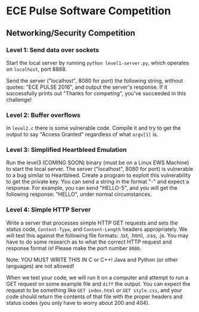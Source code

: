 # ECE Pulse Software Competition

## Networking/Security Competition

### Level 1: Send data over sockets

Start the local server by running `python level1-server.py`, which operates on `localhost`, port 8888.

Send the server ("localhost", 8080 for port) the following string, without quotes: "ECE PULSE 2016", and output the server's response. If it successfully prints out "Thanks for competing", you've succeeded in this challenge!

### Level 2: Buffer overflows

In `level2.c` there is some vulnerable code. Compile it and try to get the output to say "Access Granted" regardless of what `argv[1]` is.

### Level 3: Simplified Heartbleed Emulation

Run the level3 (COMING SOON) binary (must be on a Linux EWS Machine) to start the local server. The server ("localhost", 8080 for port) is vulnerable to a bug similar to Heartbleed. Create a program to exploit this vulnerability to get the private key. You can send a string in the format "<WORD>-<Length>" and expect a response. For example, you can send "HELLO-5", and you will get the following response: "HELLO", under normal circumstances. 

### Level 4: Simple HTTP Server

Write a server that processes simple HTTP GET requests and sets the status code, `Content-Type`, and `Content-Length` headers appropriately. We will test this against the following file formats: .txt, .html, .css, .js. You may have to do some research as to what the correct HTTP request and response format is! Please make the port number `8080`.

Note: YOU MUST WRITE THIS IN C or C++! Java and Python (or other languages) are not allowed!

When we test your code, we will run it on a computer and attempt to run a GET request on some example file and `diff` the output. You can expect the request to be something like `GET index.html` or `GET style.css`, and your code should return the contents of that file with the proper headers and status codes (you only have to worry about 200 and 404).
